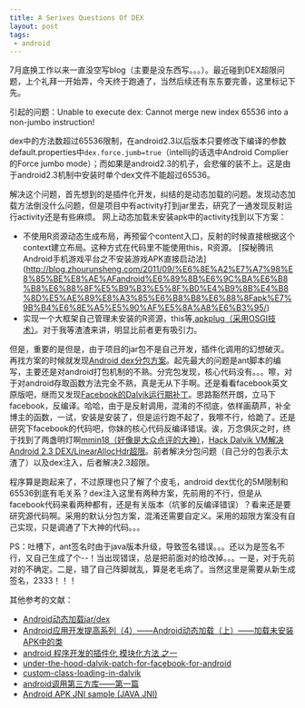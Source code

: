 ```yaml
---
title: A Serives Questions Of DEX
layout: post
tags:
 - android
---
```

  
7月底换工作以来一直没空写blog（主要是没东西写。。。）。最近碰到DEX超限问题，上个礼拜一开始弄，今天终于跑通了，当然后续还有东东要完善，这里标记下先。
  
引起的问题：Unable to execute dex: Cannot merge new index 65536 into a non-jumbo instruction!

dex中的方法数超过65536限制，在android2.3以后版本只要修改下编译的参数default.properties中```dex.force.jumb=true```（intellij的话选中Android Complier的Force jumbo mode）；而如果是android2.3的机子，会悲催的装不上。这是由于android2.3机制中安装时单个dex文件不能超过65536。
  
解决这个问题，首先想到的是插件化开发，纠结的是动态加载的问题。发现动态加载方法倒没什么问题，但是项目中有activity打到jar里去，研究了一通发现反射运行activity还是有些麻烦。
网上动态加载未安装apk中的activity找到以下方案：
  
 - 不使用R资源动态生成布局，再预留个content入口，反射的时候直接根据这个context建立布局。这种方式在代码里不能使用this，R资源。
[探秘腾讯Android手机游戏平台之不安装游戏APK直接启动法] (http://blog.zhourunsheng.com/2011/09/%E6%8E%A2%E7%A7%98%E8%85%BE%E8%AE%AFandroid%E6%89%8B%E6%9C%BA%E6%B8%B8%E6%88%8F%E5%B9%B3%E5%8F%B0%E4%B9%8B%E4%B8%8D%E5%AE%89%E8%A3%85%E6%B8%B8%E6%88%8Fapk%E7%9B%B4%E6%8E%A5%E5%90%AF%E5%8A%A8%E6%B3%95/)
 - 实现一个大框架自己管理未安装的R资源，this等,[apkplug（采用OSGI技术）](http://www.apkplug.com/)。对于我等渣渣来讲，明显比前者更有吸引力。
  
但是，重要的是但是，由于项目的jar包不是自己开发，插件化调用的幻想破灭。再找方案的时候就发现[Android dex分包方案](blog.csdn.net/huli870715/article/details/38023065)。起先最大的问题是ant脚本的编写，主要还是对android打包机制的不熟。分完包发现，核心代码没有。。。嚓，对于对android存取函数方法完全不熟，真是无从下手啊。还是看看facebook英文原版吧，继而又发现[Facebook的Dalvik运行期补丁](http://log4think.com/facebook_dalvik_patch_for_android/)。思路豁然开朗，立马下facebook，反编译。哈哈，由于是反射调用，混淆的不彻底，依样画葫芦，补全博主的函数，一试，安装是安装了，但是运行跑不起了，我嚓不行，给跪了。还是研究下facebook的代码吧，你妹的核心代码反编译错误。诶，万念俱灰之时，终于找到了两盏明灯啊[mmin18（好像是大众点评的大神）](https://github.com/mmin18/Dex65536)，[Hack Dalvik VM解决Android 2.3 DEX/LinearAllocHdr超限](http://viila.info/2014/04/android-2-3-dex-max-function-problem/)。前者解决分包问题（自己分的包表示太渣了）以及dex注入，后者解决2.3超限。
  
程序算是跑起来了，不过原理也只了解了个皮毛，android dex优化的5M限制和65536到底有毛关系？dex注入这里有两种方案，先前用的不行，但是从facebook代码来看两种都有，还是有关版本（坑爹的反编译错误）？看来还是要研究源代码啊。采用的默认分包方案，混淆还需要自定义。采用的超限方案没有自己实现，只是调通了下大神的代码。。。
  
PS：吐槽下，ant签名时由于java版本升级，导致签名错误。。。还以为是签名不行，又自己生成了个--！当出现错误，总是把前面对的给改掉。。。一是，对于先前对的不确定。二是，错了自己阵脚就乱，算是老毛病了。当然这里是需要从新生成签名，2333！！！
  
  
其他参考的文献：
  
 - [Android动态加载jar/dex](http://www.cnblogs.com/over140/archive/2011/11/23/2259367.html)
 - [Android应用开发提高系列（4）——Android动态加载（上）——加载未安装APK中的类](http://www.cnblogs.com/over140/archive/2012/03/29/2423116.html)
 - [android 程序开发的插件化 模块化方法 之一](http://www.cnblogs.com/hangxin1940/archive/2011/12/14/2288169.html)
 - [under-the-hood-dalvik-patch-for-facebook-for-android](https://www.facebook.com/notes/facebook-engineering/under-the-hood-dalvik-patch-for-facebook-for-android/10151345597798920)
 - [custom-class-loading-in-dalvik](http://android-developers.blogspot.com/2011/07/custom-class-loading-in-dalvik.html)
 - [android调用第三方库——第一篇](http://blog.csdn.net/jiuyueguang/article/details/9447245)
 - [Android APK JNI sample (JAVA JNI)](http://blog.csdn.net/eqiang8271/article/details/9967511)
